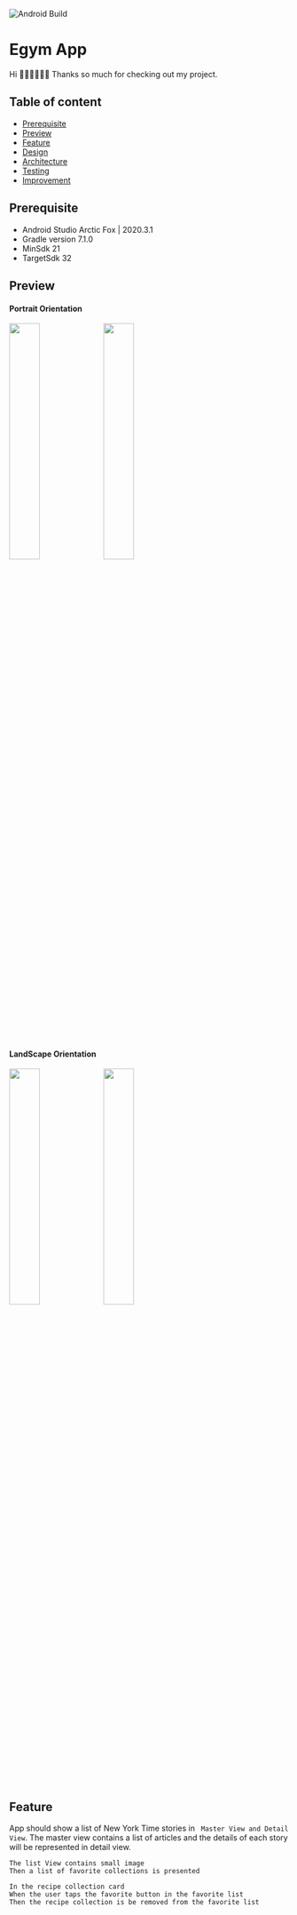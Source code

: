 ![Android Build](https://github.com/Ezike/StarWarsSearch/workflows/Android%20Build/badge.svg)

# Egym App

Hi 👋🏼👋🏼👋🏼
Thanks so much for checking out my project. 
## Table of content

- [Prerequisite](#prerequisite)
- [Preview](#preview)
- [Feature](#feature)
- [Design](#design)
- [Architecture](#architecture)
- [Testing](#testing)
- [Improvement](#improvement)


## Prerequisite
- Android Studio Arctic Fox | 2020.3.1
- Gradle version 7.1.0
- MinSdk 21
- TargetSdk 32

## Preview
#### Portrait Orientation

<img src="https://user-images.githubusercontent.com/61085272/187267880-4f43e35a-a025-4870-b335-15086f09db21.png" width="33%" /> <img src="https://user-images.githubusercontent.com/61085272/187267650-40d489a9-9b43-4aca-924a-cf26dbcf5b89.png" width="33%" /> 

#### LandScape Orientation
<img src="https://user-images.githubusercontent.com/61085272/187267378-2c134d7f-f484-4887-b372-ae97cfa5de32.png" width="33%" /> <img src="https://user-images.githubusercontent.com/61085272/187270133-46c951f2-08ab-4995-81dd-6efecf780b92.png" width="33%" /> 

## Feature
App should show a list of New York Time stories in ` Master View and Detail View`. The master view contains a list of articles and the details of each story will be represented in detail view.

```
The list View contains small image
Then a list of favorite collections is presented
```

```
In the recipe collection card
When the user taps the favorite button in the favorite list
Then the recipe collection is be removed from the favorite list
```



